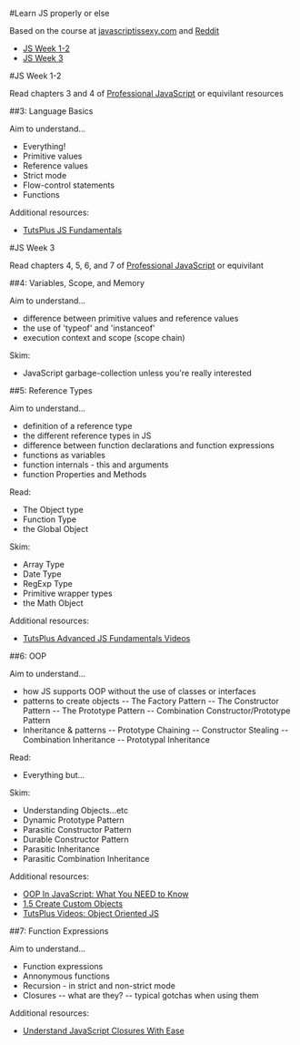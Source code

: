#Learn JS properly or else

Based on the course at [javascriptissexy.com](http://javascriptissexy.com/how-to-learn-javascript-properly/) and [Reddit](http://www.reddit.com/r/learnjavascript/comments/1ceefw/learn_javascript_properly_omnibus_post/)


- [JS Week 1-2](#js-week-1-2)
- [JS Week 3](#js-week-3)

#JS Week 1-2

Read chapters 3 and 4 of [Professional JavaScript](http://www.it-ebooks.info/book/483/) or equivilant resources

##3: Language Basics

Aim to understand...

- Everything!
- Primitive values
- Reference values
- Strict mode
- Flow-control statements
- Functions

Additional resources:

- [TutsPlus JS Fundamentals](https://www.copy.com/browse/a:e93a161;z:copy;b:myfiles/Tuts/JSFundamentals/readme.txt)

#JS Week 3

Read chapters 4, 5, 6, and 7 of [Professional JavaScript](http://www.it-ebooks.info/book/483/) or equivilant

##4: Variables, Scope, and Memory

Aim to understand...

- difference between primitive values and reference values
- the use of 'typeof' and 'instanceof'
- execution context and scope (scope chain)

Skim:

- JavaScript garbage-collection unless you're really interested

##5: Reference Types

Aim to understand...

- definition of a reference type
- the different reference types in JS
- difference between function declarations and function expressions
- functions as variables
- function internals - this and arguments
- function Properties and Methods

Read: 

- The Object type
- Function Type
- the Global Object

Skim: 

- Array Type
- Date Type
- RegExp Type
- Primitive wrapper types
- the Math Object

Additional resources:

- [TutsPlus Advanced JS Fundamentals Videos](https://www.copy.com/browse/a:e93a161;z:copy;b:myfiles/Tuts/AdvancedJSFundamental/readme.txt)

##6: OOP

Aim to understand...

- how JS supports OOP without the use of classes or interfaces
- patterns to create objects
-- The Factory Pattern
-- The Constructor Pattern
-- The Prototype Pattern
-- Combination Constructor/Prototype Pattern
- Inheritance & patterns
-- Prototype Chaining
-- Constructor Stealing
-- Combination Inheritance
-- Prototypal Inheritance

Read:

- Everything but...

Skim:

- Understanding Objects...etc
- Dynamic Prototype Pattern
- Parasitic Constructor Pattern
- Durable Constructor Pattern
- Parasitic Inheritance
- Parasitic Combination Inheritance

Additional resources:

- [OOP In JavaScript: What You NEED to Know](http://javascriptissexy.com/oop-in-javascript-what-you-need-to-know/)
- [1.5 Create Custom Objects](https://www.copy.com/browse/a:e93a161;z:copy;b:myfiles/Tuts/AdvancedJSFundamental/1.5.mp4)
- [TutsPlus Videos: Object Oriented JS](https://www.copy.com/browse/a:e93a161;z:copy;b:myfiles/Tuts/ObjectOrientedJS/readme_intro.txt)

##7: Function Expressions

Aim to understand...

- Function expressions
- Annonymous functions
- Recursion - in strict and non-strict mode
- Closures 
-- what are they? 
-- typical gotchas when using them

Additional resources:

- [Understand JavaScript Closures With Ease](http://javascriptissexy.com/understand-javascript-closures-with-ease/)